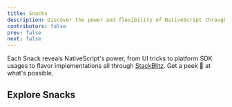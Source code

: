 ```yaml
---
title: Snacks
description: Discover the power and flexibility of NativeScript through our curated selection of 'Snacks' - bite-sized projects designed to inspire and educate.
contributors: false
prev: false
next: false
---
```


Each Snack reveals NativeScript's power, from UI tricks to platform SDK usages to flavor implementations all through [StackBlitz](https://stackblitz.com/). Get a peek 👀 at what's possible.

## Explore Snacks

<script lang="ts" setup>
  const snacks = [
  {
    id: 1,
    title: "Spaceman using just TypeScript",
    href: "https://stackblitz.com/edit/nativescript-spaceman-transition-example?file=app%2Fspace-view.xml",
    description: "Shared Element Transitions using TypeScript.",
    categories: [
      {
        title: "Shared Elements",
        href: "https://docs.nativescript.org/guide/shared-element-transitions",
      },
      {
        title: "TypeScript",
        href: "https://docs.nativescript.org/tutorials/build-a-master-detail-app-with-plain-typescript",
      },
    ],
    videoUrl: "https://youtube.com/embed/hHqlEbU8o2o?si=7SgSCaNuqtRB9-ej",
    videoTitle: "Spaceman using just TypeScript",
  },
  {
    id: 2,
    title: "Spaceman using just Vue 3",
    href: "https://stackblitz.com/edit/nativescript-vue3-spaceman-transition-example?file=app%2Fcomponents%2FSpaceView.vue",
    description: "Shared Element Transitions using Vue 3.",
    categories: [
      {
        title: "Shared Elements",
        href: "https://docs.nativescript.org/guide/shared-element-transitions",
      },
      { title: "Vue", href: "https://nativescript-vue.org" },
    ],
    videoUrl: "https://youtube.com/embed/hHqlEbU8o2o?si=7SgSCaNuqtRB9-ej",
    videoTitle: "Spaceman using just Vue 3",
  },
  {
    id: 3,
    title: "Music Player UI",
    href: "https://stackblitz.com/edit/nativescript-music-player-transition-example?file=app%2Fmain-view.xml",
    description: "Music Player UI with Shared Element Transitions.",
    categories: [
      {
        title: "Shared Elements",
        href: "https://docs.nativescript.org/guide/shared-element-transitions",
      },
      {
        title: "TypeScript",
        href: "https://docs.nativescript.org/tutorials/build-a-master-detail-app-with-plain-typescript",
      },
    ],
    videoUrl: "https://youtube.com/embed/KatL9m7E2XI?feature=share",
    videoTitle: "Music Player UI",
  },
  {
    id: 4,
    title: "Tetris Game with Vue 3",
    href: "https://stackblitz.com/edit/ns-tetris?file=src%2Fcomponents%2FHome.vue",
    description: "Tetris Game with Vue 3.",
    categories: [{ title: "Vue", href: "https://nativescript-vue.org" }],
    videoUrl: "https://youtube.com/embed/To_bycK6BGY",
    videoTitle: "A Tetris Game built with Vue 3",
  },
  {
    id: 5,
    title: "iOS Recognize Text from an Image",
    href: "https://stackblitz.com/edit/nativescript-text-from-image?file=src%2Fapp%2Fhome%2Fhome.component.ts",
    description: "Recognizing text from an Image on iOS.",
    categories: [
      {
        title: "Angular",
        href: "https://docs.nativescript.org/tutorials/build-a-master-detail-app-with-angular",
      },
      {
        title: "iOS Vision Framework",
        href: "https://developer.apple.com/documentation/vision?language=objc",
      },
    ],
    videoUrl: "https://youtube.com/embed/cCqqXezvfWs",
    videoTitle: "iOS Recognize Text from an Image",
  },
  {
    id: 6,
    title: "iOS PDFKit",
    href: "https://stackblitz.com/edit/nativescript-pdfview-via-ios-pdfkit?file=src%2Fapp%2Fnative-pdfview%2Fnative-pdfview.ts",
    description: "Generating and previewing PDFs using iOS PDFKit.",
    categories: [
      {
        title: "Angular",
        href: "https://docs.nativescript.org/tutorials/build-a-master-detail-app-with-angular",
      },
      {
        title: "iOS PDFKit",
        href: "https://developer.apple.com/documentation/pdfkit?language=objc",
      },
    ],
    videoUrl: "https://youtube.com/embed/ucmAXFaFbY0",
    videoTitle: "iOS PDFKit",
  },
  {
    id: 7,
    title: "PDF w/ WKWebView & AndroidPdfViewer",
    href: "https://stackblitz.com/edit/nativescript-pdfviewer?file=src%2Fapp%2Fnative-pdfview%2Findex.ios.ts",
    description: "Rendering PDF with WKWebView on iOS.",
    categories: [
      {
        title: "Angular",
        href: "https://docs.nativescript.org/tutorials/build-a-master-detail-app-with-angular",
      },
      {
        title: "iOS WKWebView",
        href: "https://developer.apple.com/documentation/webkit/wkwebview",
      },
      {
        title: "Gradle AndroidPdfViewer",
        href: "https://github.com/barteksc/AndroidPdfViewer",
      },
    ],
  },
  {
    id: 8,
    title: "Autogrow Textfield",
    href: "https://stackblitz.com/edit/nativescript-ng-textview-autogrow-vs-textfield?file=src%2Fapp%2Fitem%2Fitems.component.html",
    description: "Autogrowing Textfield as you type.",
    categories: [
      {
        title: "Angular",
        href: "https://docs.nativescript.org/tutorials/build-a-master-detail-app-with-angular",
      },
      { title: "TextView", href: "https://docs.nativescript.org/ui/text-view" },
    ],
  },
  {
    id: 9,
    title: "Text to Speech",
    href: "https://stackblitz.com/edit/nativescript-text-to-speech?file=src%2Fapp%2Fspeech%2Findex.ios.ts",
    description: "Simple Text to Speech.",
    categories: [
      {
        title: "Android TextToSpeech",
        href: "https://developer.android.com/reference/android/speech/tts/TextToSpeech",
      },
      {
        title: "iOS AVSpeechUtterance",
        href: "https://developer.apple.com/documentation/avfaudio/avspeechutterance?language=objc",
      },
    ],
  },
  {
    id: 10,
    title: "Battery Level Check",
    href: "https://stackblitz.com/edit/nativescript-battery-level-check?file=app%2Fbattery%2Findex.ios.ts",
    description: "Getting the current battery level.",
    categories: [
      {
        title: "Android Battery Monitoring",
        href: "https://developer.android.com/training/monitoring-device-state/battery-monitoring",
      },
      {
        title: "iOS UIDevice",
        href: "https://developer.apple.com/documentation/uikit/uidevice?language=objc",
      },
    ],
  },
  {
    id: 11,
    title: "Toggle Device Light",
    href: "https://stackblitz.com/edit/nativescript-torch?file=src%2Fapp%2Ftorch%2Findex.ios.ts",
    description: "Toggling the Device Light on and off.",
    categories: [
      {
        title: "Android CameraManager",
        href: "https://developer.android.com/reference/android/hardware/camera2/CameraManager",
      },
      {
        title: "iOS AVCaptureDevice",
        href: "https://developer.apple.com/documentation/avfoundation/avcapturedevice?language=objc",
      },
    ],
  },
  {
    id: 12,
    title: "Using local image assets",
    href: "https://stackblitz.com/edit/nativescript-local-image-asset?file=package.json,src%2Fapp%2Fitem%2Fitems.component.html",
    description: "Using local image assets.",
    categories: [
      { title: "Image", href: "https://docs.nativescript.org/ui/image" },
    ],
  },
  {
    id: 13,
    title: "Checkbox Example",
    href: "https://stackblitz.com/edit/nativescript-checkbox-example?file=src%2Fapp%2Fitem%2Fitems.component.html",
    description: "Using checkbox components.",
    categories: [
      {
        title: "CheckBox",
        href: "https://github.com/nstudio/nativescript-plugins/blob/main/packages/nativescript-checkbox/README.md",
      },
    ],
  },
  // Not ready yet but will discuss with Dylan to update
  // {
  //   id: 14,
  //   title: 'RxDB Angular Lokijs',
  //   href: 'https://stackblitz.com/edit/nativescript-angular-rxdb-lokijs-demo-9ha1fc?file=src%2Fapp%2Fcomponents%2Fhero.component.ts',
  //   description: 'Using RxDB Angular Lokijs.',
  //   categories: [
  //     { 
  //       title: 'Angular',
  //       href: 'https://docs.nativescript.org/tutorials/build-a-master-detail-app-with-angular'
  //     }, 
  //     { 
  //       title: 'RxDB',
  //       href: 'https://rxdb.info/'
  //     }, 
  //     { 
  //       title: 'LokiJS', 
  //       href: 'https://github.com/techfort/LokiJS'
  //     }
  //   ],
  // },
];

</script>

<SnackList :snacks="snacks" />
